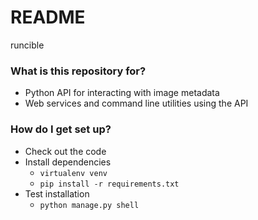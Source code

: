 # README #

runcible

### What is this repository for? ###

* Python API for interacting with image metadata
* Web services and command line utilities using the API

### How do I get set up? ###

* Check out the code
* Install dependencies
    * `virtualenv venv`
    * `pip install -r requirements.txt`
* Test installation
    * `python manage.py shell`
